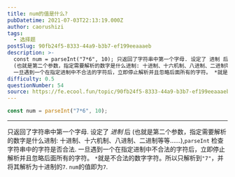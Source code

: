 ```yaml
---
title: num的值是什么?
pubDatetime: 2021-07-03T22:13:19.000Z
author: caorushizi
tags:
  - 选择题
postSlug: 90fb24f5-8333-44a9-b3b7-ef199eeaaaeb
description: >-
  const num = parseInt("7*6", 10); 只返回了字符串中第一个字母. 设定了 进制 后
  (也就是第二个参数，指定需要解析的数字是什么进制: 十进制、十六机制、八进制、二进制等等……),parseInt 检查字符串中的字符是否合法.
  一旦遇到一个在指定进制中不合法的字符后，立即停止解析并且忽略后面所有的字符。 *就是不合法的数字字符。所以只解析到"7"，并将其解析为十进制的
difficulty: 0.5
questionNumber: 54
source: https://fe.ecool.fun/topic/90fb24f5-8333-44a9-b3b7-ef199eeaaaeb
---
```


```javascript
const num = parseInt("7*6", 10);
```

---

只返回了字符串中第一个字母. 设定了 _进制_ 后 (也就是第二个参数，指定需要解析的数字是什么进制: 十进制、十六机制、八进制、二进制等等……),`parseInt` 检查字符串中的字符是否合法. 一旦遇到一个在指定进制中不合法的字符后，立即停止解析并且忽略后面所有的字符。
`*`就是不合法的数字字符。所以只解析到`"7"`，并将其解析为十进制的`7`. `num`的值即为`7`.
